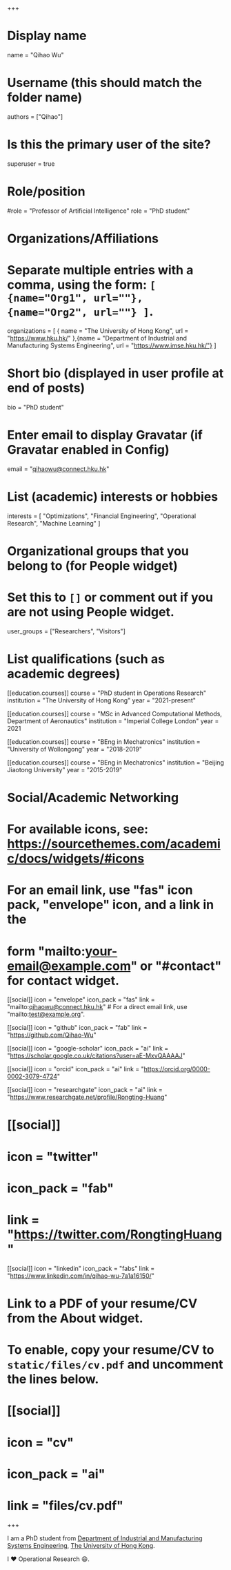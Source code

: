 +++
# Display name
name = "Qihao Wu"

# Username (this should match the folder name)
authors = ["Qihao"]

# Is this the primary user of the site?
superuser = true

# Role/position
#role = "Professor of Artificial Intelligence"
role = "PhD student"

# Organizations/Affiliations
#   Separate multiple entries with a comma, using the form: `[ {name="Org1", url=""}, {name="Org2", url=""} ]`.
organizations = [ { name = "The University of Hong Kong", url = "https://www.hku.hk/" },{name = "Department of Industrial and Manufacturing Systems Engineering", url = "https://www.imse.hku.hk/"} ]

# Short bio (displayed in user profile at end of posts)
bio = "PhD student"

# Enter email to display Gravatar (if Gravatar enabled in Config)
email = "qihaowu@connect.hku.hk"

# List (academic) interests or hobbies
interests = [
  "Optimizations",
  "Financial Engineering",
  "Operational Research",
  "Machine Learning"
]

# Organizational groups that you belong to (for People widget)
#   Set this to `[]` or comment out if you are not using People widget.
user_groups = ["Researchers", "Visitors"]

# List qualifications (such as academic degrees)
[[education.courses]]
  course = "PhD student in Operations Research"
  institution = "The University of Hong Kong"
  year = "2021-present"

[[education.courses]]
  course = "MSc in Advanced Computational Methods, Department of Aeronautics"
  institution = "Imperial College London"
  year = 2021

[[education.courses]]
  course = "BEng in Mechatronics"
  institution = "University of Wollongong"
  year = "2018-2019"

[[education.courses]]
  course = "BEng in Mechatronics"
  institution = "Beijing Jiaotong University"
  year = "2015-2019"

# Social/Academic Networking
# For available icons, see: https://sourcethemes.com/academic/docs/widgets/#icons
#   For an email link, use "fas" icon pack, "envelope" icon, and a link in the
#   form "mailto:your-email@example.com" or "#contact" for contact widget.

[[social]]
  icon = "envelope"
  icon_pack = "fas"
  link = "mailto:qihaowu@connect.hku.hk"  # For a direct email link, use "mailto:test@example.org".

[[social]]
  icon = "github"
  icon_pack = "fab"
  link = "https://github.com/Qihao-Wu"

[[social]]
  icon = "google-scholar"
  icon_pack = "ai"
  link = "https://scholar.google.co.uk/citations?user=aE-MxvQAAAAJ"

[[social]]
  icon = "orcid"
  icon_pack = "ai"
  link = "https://orcid.org/0000-0002-3079-4724"

[[social]]
  icon = "researchgate"
  icon_pack = "ai"
  link = "https://www.researchgate.net/profile/Rongting-Huang"

# [[social]]
#  icon = "twitter"
#  icon_pack = "fab"
#  link = "https://twitter.com/RongtingHuang"

[[social]]
  icon = "linkedin"
  icon_pack = "fabs"
  link = "https://www.linkedin.com/in/qihao-wu-7a1a16150/"


# Link to a PDF of your resume/CV from the About widget.
# To enable, copy your resume/CV to `static/files/cv.pdf` and uncomment the lines below.
# [[social]]
#   icon = "cv"
#   icon_pack = "ai"
#   link = "files/cv.pdf"

+++

I am a PhD student from [Department of Industrial and Manufacturing Systems Engineering](https://www.imse.hku.hk/), [The University of Hong Kong](https://www.hku.hk/).

I :heart: Operational Research :smile:.

<!-- I love the Python programming language as well as R. -->